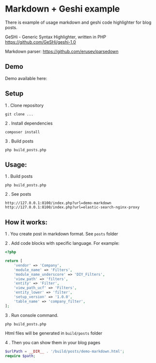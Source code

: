# Markdown + Geshi example

There is example of usage markdown and geshi code highlighter for blog posts.

GeSHi - Generic Syntax Highlighter, written in PHP
https://github.com/GeSHi/geshi-1.0

Markdown parser:
https://github.com/erusev/parsedown

## Demo

Demo available here:



## Setup

1 . Clone repository

```
git clone ...
```

2 . Install dependencies 

```
composer install 
```

3 . Build posts 

```
php build_posts.php
```

## Usage:

1 . Build posts

```
php build_posts.php
```

2 . See posts

```
http://127.0.0.1:8100/index.php?url=demo-markdown
http://127.0.0.1:8100/index.php?url=elastic-search-nginx-proxy
```

## How it works:

1 . You create post in markdown format. See ```posts``` folder

2 . Add code blocks with specific language. For example:

``` php
<?php

return [
    'vendor' => 'Company',
    'module_name' => 'Filters',
    'module_name_underscore' => 'DIY_Filters',
    'view_path' => 'filters',
    'entity' => 'Filter',
    'view_path_ucf' => 'Filters',
    'entity_lower' => 'filter',
    'setup_version' => '1.0.0',
    'table_name' => 'company_filter',
];
```

3 . Run console command.
 
```
php build_posts.php
``` 
 
Html files will be generated in ```build/posts``` folder

4 . Then you can show them in your blog pages

``` php
$urlPath = __DIR__ . '/build/posts/demo-markdown.html';
require $path;
```